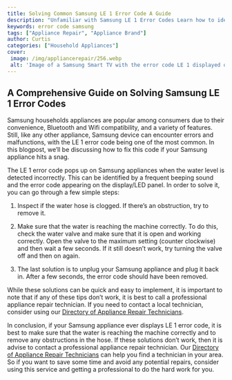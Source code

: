 ```yaml
---
title: Solving Common Samsung LE 1 Error Code A Guide
description: "Unfamiliar with Samsung LE 1 Error Codes Learn how to identify this common issue and how to resolve it with our helpful guide"
keywords: error code samsung
tags: ["Appliance Repair", "Appliance Brand"]
author: Curtis
categories: ["Household Appliances"]
cover: 
 image: /img/appliancerepair/256.webp
 alt: 'Image of a Samsung Smart TV with the error code LE 1 displayed on the screen'
---
```

## A Comprehensive Guide on Solving Samsung LE 1 Error Codes

Samsung households appliances are popular among consumers due to their convenience, Bluetooth and Wifi compatibility, and a variety of features. Still, like any other appliance, Samsung device can encounter errors and malfunctions, with the LE 1 error code being one of the most common. In this blogpost, we’ll be discussing how to fix this code if your Samsung appliance hits a snag.

The LE 1 error code pops up on Samsung appliances when the water level is detected incorrectly. This can be identified by a frequent beeping sound and the error code appearing on the display/LED panel. In order to solve it, you can go through a few simple steps:

1. Inspect if the water hose is clogged. If there’s an obstruction, try to remove it.

2. Make sure that the water is reaching the machine correctly. To do this, check the water valve and make sure that it is open and working correctly. Open the valve to the maximum setting (counter clockwise) and then wait a few seconds. If it still doesn’t work, try turning the valve off and then on again.

3. The last solution is to unplug your Samsung appliance and plug it back in. After a few seconds, the error code should have been removed.

While these solutions can be quick and easy to implement, it is important to note that if any of these tips don’t work, it is best to call a professional appliance repair technician. If you need to contact a local technician, consider using our [Directory of Appliance Repair Technicians](./pages/appliance-repair-technicians).

In conclusion, if your Samsung appliance ever displays LE 1 error code, it is best to make sure that the water is reaching the machine correctly and to remove any obstructions in the hose. If these solutions don’t work, then it is advise to contact a professional appliance repair technician. Our [Directory of Appliance Repair Technicians](./pages/appliance-repair-technicians) can help you find a technician in your area. So if you want to save some time and avoid any potential repairs, consider using this service and getting a professional to do the hard work for you.
